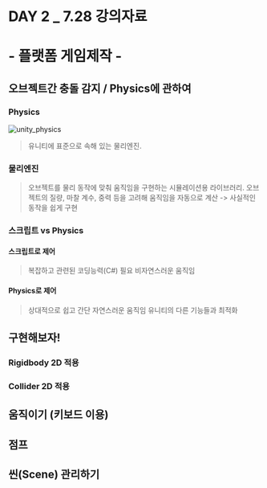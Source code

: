 # DAY 2 _ 7.28 강의자료

# - 플랫폼 게임제작 -

## 오브젝트간 충돌 감지 / Physics에 관하여
 
### Physics
![unity_physics](https://user-images.githubusercontent.com/48755297/87005041-5e388000-c1f9-11ea-9543-f5c947dc4dab.png)
>유니티에 표준으로 속해 있는 물리엔진.
 
### 물리엔진
>오브젝트를 물리 동작에 맞춰 움직임을 구현하는 시뮬레이션용 라이브러리.
>오브젝트의 질량, 마찰 계수, 중력 등을 고려해 움직임을 자동으로 계산 -> 사실적인 동작을 쉽게 구현
 
### 스크립트 vs Physics

  #### 스크립트로 제어 
  > 복잡하고 관련된 코딩능력(C#) 필요
  > 비자연스러운 움직임
  
  #### Physics로 제어 
  > 상대적으로 쉽고 간단
  > 자연스러운 움직임
  > 유니티의 다른 기능들과 최적화


## 구현해보자!

### Rigidbody 2D 적용


### Collider 2D 적용



## 움직이기 (키보드 이용)


## 점프


## 씬(Scene) 관리하기
